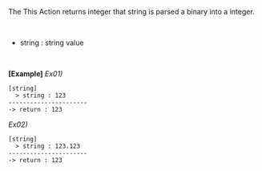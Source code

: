 The This Action returns integer that string is parsed a binary into a integer.

<br/>

- string : string value

<br/>

**[Example]**
*Ex01)*
```
[string]
  > string : 123
----------------------
-> return : 123
```
*Ex02)*
```
[string]
  > string : 123.123
----------------------
-> return : 123
```
